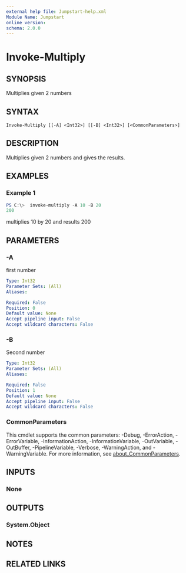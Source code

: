 ```yaml
---
external help file: Jumpstart-help.xml
Module Name: Jumpstart
online version:
schema: 2.0.0
---
```


# Invoke-Multiply

## SYNOPSIS
 Multiplies given 2 numbers 

## SYNTAX

```
Invoke-Multiply [[-A] <Int32>] [[-B] <Int32>] [<CommonParameters>]
```

## DESCRIPTION
 Multiplies given 2 numbers and gives the results. 

## EXAMPLES

### Example 1
```powershell
PS C:\>  invoke-multiply -A 10 -B 20 
200
```

 multiplies 10 by 20 and results 200 

## PARAMETERS

### -A
 first number 

```yaml
Type: Int32
Parameter Sets: (All)
Aliases:

Required: False
Position: 0
Default value: None
Accept pipeline input: False
Accept wildcard characters: False
```

### -B
 Second number 

```yaml
Type: Int32
Parameter Sets: (All)
Aliases:

Required: False
Position: 1
Default value: None
Accept pipeline input: False
Accept wildcard characters: False
```

### CommonParameters
This cmdlet supports the common parameters: -Debug, -ErrorAction, -ErrorVariable, -InformationAction, -InformationVariable, -OutVariable, -OutBuffer, -PipelineVariable, -Verbose, -WarningAction, and -WarningVariable. For more information, see [about_CommonParameters](http://go.microsoft.com/fwlink/?LinkID=113216).

## INPUTS

### None

## OUTPUTS

### System.Object
## NOTES

## RELATED LINKS
